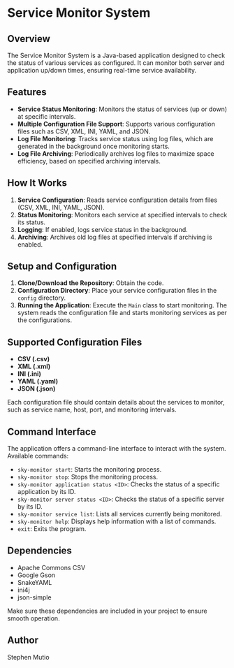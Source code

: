 # Service Monitor System

## Overview
The Service Monitor System is a Java-based application designed to check the status of various services as configured. It can monitor both server and application up/down times, ensuring real-time service availability.

## Features
- **Service Status Monitoring**: Monitors the status of services (up or down) at specific intervals.
- **Multiple Configuration File Support**: Supports various configuration files such as CSV, XML, INI, YAML, and JSON.
- **Log File Monitoring**: Tracks service status using log files, which are generated in the background once monitoring starts.
- **Log File Archiving**: Periodically archives log files to maximize space efficiency, based on specified archiving intervals.

## How It Works
1. **Service Configuration**: Reads service configuration details from files (CSV, XML, INI, YAML, JSON).
2. **Status Monitoring**: Monitors each service at specified intervals to check its status.
3. **Logging**: If enabled, logs service status in the background.
4. **Archiving**: Archives old log files at specified intervals if archiving is enabled.

## Setup and Configuration
1. **Clone/Download the Repository**: Obtain the code.
2. **Configuration Directory**: Place your service configuration files in the `config` directory.
3. **Running the Application**: Execute the `Main` class to start monitoring. The system reads the configuration file and starts monitoring services as per the configurations.

## Supported Configuration Files
- **CSV (.csv)**
- **XML (.xml)**
- **INI (.ini)**
- **YAML (.yaml)**
- **JSON (.json)**

Each configuration file should contain details about the services to monitor, such as service name, host, port, and monitoring intervals.

## Command Interface
The application offers a command-line interface to interact with the system. Available commands:
- `sky-monitor start`: Starts the monitoring process.
- `sky-monitor stop`: Stops the monitoring process.
- `sky-monitor application status <ID>`: Checks the status of a specific application by its ID.
- `sky-monitor server status <ID>`: Checks the status of a specific server by its ID.
- `sky-monitor service list`: Lists all services currently being monitored.
- `sky-monitor help`: Displays help information with a list of commands.
- `exit`: Exits the program.

## Dependencies
- Apache Commons CSV
- Google Gson
- SnakeYAML
- ini4j
- json-simple

Make sure these dependencies are included in your project to ensure smooth operation.

## Author
Stephen Mutio
